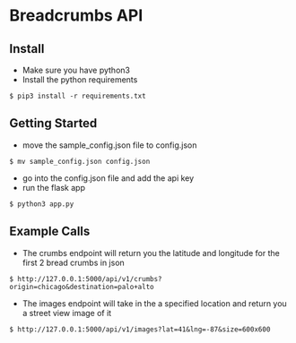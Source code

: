 # Breadcrumbs API

## Install
* Make sure you have python3
* Install the python requirements
```
$ pip3 install -r requirements.txt
```

## Getting Started
* move the sample_config.json file to config.json
```
$ mv sample_config.json config.json
```
* go into the config.json file and add the api key
* run the flask app
```
$ python3 app.py
```

## Example Calls
* The crumbs endpoint will return you the latitude and longitude for the first 2 bread crumbs in json
```
$ http://127.0.0.1:5000/api/v1/crumbs?origin=chicago&destination=palo+alto
```
* The images endpoint will take in the a specified location and return you a street view image of it
```
$ http://127.0.0.1:5000/api/v1/images?lat=41&lng=-87&size=600x600
```
